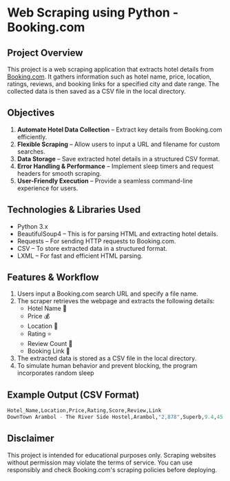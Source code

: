 # Web Scraping using Python - Booking.com
## Project Overview
This project is a web scraping application that extracts hotel details from [Booking.com](https://www.booking.com/index.en-gb.html?label=gen173nr-1BCAEoggI46AdIM1gEaGyIAQGYAQm4ARfIAQzYAQHoAQGIAgGoAgO4AtbN770GwAIB0gIkOGE5ZTJkOWQtNmNmZi00N2M3LThmYzktMWU5NTk3YzY2Zjk22AIF4AIB&sid=3d09adecee66e77e25fa12ed8bf3511c&aid=304142). It gathers information such as hotel name, price, location, ratings, reviews, and booking links for a specified city and date range. The collected data is then saved as a CSV file in the local directory.
## Objectives
1. **Automate Hotel Data Collection** – Extract key details from Booking.com efficiently.
2. **Flexible Scraping** – Allow users to input a URL and filename for custom searches.
3. **Data Storage** – Save extracted hotel details in a structured CSV format.
4. **Error Handling & Performance** – Implement sleep timers and request headers for smooth scraping.
5. **User-Friendly Execution** – Provide a seamless command-line experience for users.
## Technologies & Libraries Used
- Python 3.x
- BeautifulSoup4 – This is for parsing HTML and extracting hotel details.
- Requests – For sending HTTP requests to Booking.com.
- CSV – To store extracted data in a structured format.
- LXML – For fast and efficient HTML parsing.
## Features & Workflow
1. Users input a Booking.com search URL and specify a file name.
2. The scraper retrieves the webpage and extracts the following details:
   - Hotel Name 🏨
   - Price 💰
   - Location 📍
   - Rating ⭐
   - Review Count 📝
   - Booking Link 🔗
3. The extracted data is stored as a CSV file in the local directory.
4. To simulate human behavior and prevent blocking, the program incorporates random sleep
## Example Output (CSV Format)
```python
Hotel_Name,Location,Price,Rating,Score,Review,Link
DownTown Arambol - The River Side Hostel,Arambol,"2,878",Superb,9.4,45 reviews,https://www.booking.com/hotel/in/downtown-arambol-the-river-side-hostel.en-gb.html?label=en-in-booking-desktop-SoQWfYhAMBURf0HSQntj1AS652796016141%3Apl%3Ata%3Ap1%3Ap2%3Aac%3Aap%3Aneg%3Afi%3Atikwd-334108349%3Alp9302084%3Ali%3Adec%3Adm&aid=2311236&ucfs=1&arphpl=1&checkin=2025-02-27&checkout=2025-02-28&dest_id=4127&dest_type=region&group_adults=2&req_adults=2&no_rooms=1&group_children=0&req_children=0&hpos=1&hapos=1&sr_order=popularity&srpvid=f0816bafc3240608&srepoch=1740323936&all_sr_blocks=1287241603_401681623_2_42_0_790191&highlighted_blocks=1287241603_401681623_2_42_0_790191&matching_block_id=1287241603_401681623_2_42_0_790191&sr_pri_blocks=1287241603_401681623_2_42_0_790191_287760&from=searchresults
```
## Disclaimer
This project is intended for educational purposes only. Scraping websites without permission may violate the terms of service. You can use responsibly and check Booking.com's scraping policies before deploying.
